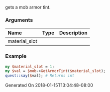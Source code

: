 gets a mob armor tint.
### Arguments
**Name**|**Type**|**Description**
:---|:---|:---
material_slot||

### Example

```perl
my $material_slot = 1;
my $val = $mob->GetArmorTint($material_slot);
quest::say($val); # Returns int
```


Generated On 2018-01-15T13:04:48-08:00
